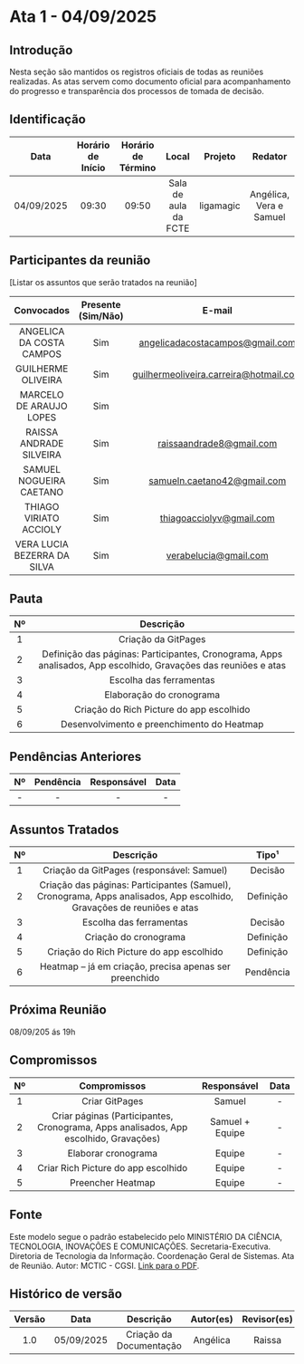 # Ata 1 - 04/09/2025

## Introdução 
Nesta seção são mantidos os registros oficiais de todas as reuniões realizadas. As atas servem como documento oficial para acompanhamento do progresso e transparência dos processos de tomada de decisão.

## Identificação

| Data | Horário de Início | Horário de Término | Local | Projeto | Redator |
|:----:|:-----------------:|:------------------:|:-----:|:-------:|:-------:|
|   04/09/2025   |          09:30         |         09:50            |   Sala de aula da FCTE    |     ligamagic    |     Angélica, Vera e Samuel    |

## Participantes da reunião

[Listar os assuntos que serão tratados na reunião]

| Convocados | Presente (Sim/Não) | E-mail |
|:----------:|:------------------:|:------:|
| ANGELICA DA COSTA CAMPOS | Sim | angelicadacostacampos@gmail.com |
| GUILHERME OLIVEIRA | Sim | guilhermeoliveira.carreira@hotmail.com |
| MARCELO DE ARAUJO LOPES | Sim |  |
| RAISSA ANDRADE SILVEIRA | Sim | raissaandrade8@gmail.com |
| SAMUEL NOGUEIRA CAETANO | Sim | samueln.caetano42@gmail.com |
| THIAGO VIRIATO ACCIOLY | Sim | thiagoacciolyv@gmail.com |
| VERA LUCIA BEZERRA DA SILVA | Sim | verabelucia@gmail.com |

## Pauta
| Nº | Descrição |
|:--:|:---------:|
| 1 | Criação da GitPages |
| 2 | Definição das páginas: Participantes, Cronograma, Apps analisados, App escolhido, Gravações das reuniões e atas |
| 3 | Escolha das ferramentas |
| 4 | Elaboração do cronograma |
| 5 | Criação do Rich Picture do app escolhido |
| 6 | Desenvolvimento e preenchimento do Heatmap |

## Pendências Anteriores

| Nº | Pendência | Responsável | Data |
|:--:|:---------:|:-----------:|:----:|
| - | - | - | - |

## Assuntos Tratados

| Nº | Descrição | Tipo¹ |
|:--:|:---------:|:-----:|
| 1 | Criação da GitPages (responsável: Samuel) | Decisão |
| 2 | Criação das páginas: Participantes (Samuel), Cronograma, Apps analisados, App escolhido, Gravações de reuniões e atas | Definição |
| 3 | Escolha das ferramentas | Decisão |
| 4 | Criação do cronograma | Definição |
| 5 | Criação do Rich Picture do app escolhido | Definição |
| 6 | Heatmap – já em criação, precisa apenas ser preenchido | Pendência |

## Próxima Reunião
08/09/205 ás 19h

## Compromissos
| Nº | Compromissos | Responsável | Data |
|:--:|:------------:|:-----------:|:----:|
| 1 | Criar GitPages | Samuel | - |
| 2 | Criar páginas (Participantes, Cronograma, Apps analisados, App escolhido, Gravações) | Samuel + Equipe | - |
| 3 | Elaborar cronograma | Equipe | - |
| 4 | Criar Rich Picture do app escolhido | Equipe | - |
| 5 | Preencher Heatmap | Equipe | - |

## Fonte 
Este modelo segue o padrão estabelecido pelo MINISTÉRIO DA CIÊNCIA, TECNOLOGIA, INOVAÇÕES E COMUNICAÇÕES. Secretaria-Executiva. Diretoria de Tecnologia da Informação. Coordenação Geral de Sistemas. Ata de Reunião. Autor: MCTIC - CGSI. [Link para o PDF](https://aprender3.unb.br/pluginfile.php/3259329/mod_resource/content/2/SiglaProjeto_AtaReuniao_AAAAMMDD_XX.pdf).

## Histórico de versão
| Versão | Data | Descrição | Autor(es)	 | Revisor(es)	 |
|:--:|:------------:|:-----------:|:----:| :----:|
|  1.0  |       05/09/2025       |       Criação da Documentação	      |   Angélica   |   Raissa   |